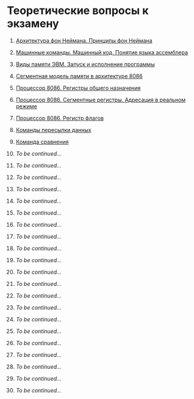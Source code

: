 # Теоретические вопросы к экзамену

01. [Архитектура фон Неймана. Принципы фон Неймана
](question-01.md)

02. [Машинные команды. Машинный код. Понятие языка ассемблера
](question-02.md)

03. [Виды памяти ЭВМ. Запуск и исполнение программы
](question-03.md)

04. [Сегментная модель памяти в архитектуре 8086
](question-04.md)

05. [Процессор 8086. Регистры общего назначения
](question-05.md)

06. [Процессор 8086. Сегментные регистры. Адресация в реальном режиме
](question-06.md)

07. [Процессор 8086. Регистр флагов
](question-07.md)

08. [Команды пересылки данных
](question-08.md)

09. [Команда сравнения
](question-09.md)

10. _To be continued..._
11. _To be continued..._
12. _To be continued..._
13. _To be continued..._
14. _To be continued..._
15. _To be continued..._
16. _To be continued..._
17. _To be continued..._
18. _To be continued..._
19. _To be continued..._
20. _To be continued..._
21. _To be continued..._
22. _To be continued..._
23. _To be continued..._
24. _To be continued..._
25. _To be continued..._
26. _To be continued..._
27. _To be continued..._
28. _To be continued..._
29. _To be continued..._
30. _To be continued..._
